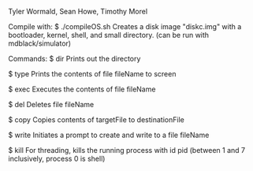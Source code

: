 Tyler Wormald, Sean Howe, Timothy Morel

Compile with: $ ./compileOS.sh
Creates a disk image "diskc.img" with a bootloader, kernel, shell, and small directory.
(can be run with mdblack/simulator)

Commands:
$ dir
Prints out the directory
	
$ type <fileName>
Prints the contents of file fileName to screen

$ exec <fileName>
Executes the contents of file fileName
	
$ del <fileName>
Deletes file fileName
	
$ copy <targetFile> <destinationFile>
Copies contents of targetFile to destinationFile
	
$ write <fileName>
Initiates a prompt to create and write to a file fileName
	
$ kill <pid>
For threading, kills the running process with id pid (between 1 and 7 inclusively, process 0 is shell)
